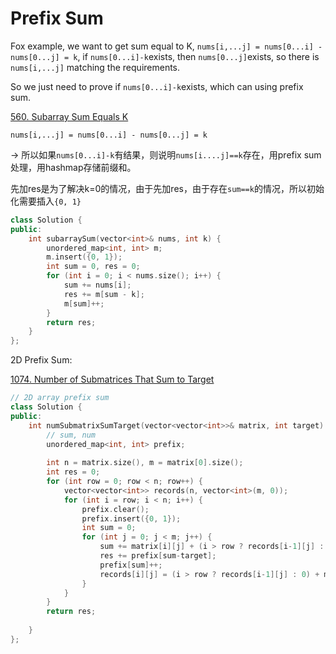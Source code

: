 # Prefix Sum

Fox example, we want to get sum equal to K, `nums[i,...j] = nums[0...i] - nums[0...j] = k`, if `nums[0...i]-k`exists, then `nums[0...j]`exists, so there is `nums[i,...j]` matching the requirements.

So we just need to prove if `nums[0...i]-k`exists, which can using prefix sum.

[560. Subarray Sum Equals K](https://leetcode.com/problems/subarray-sum-equals-k/)

`nums[i,...j] = nums[0...i] - nums[0...j] = k`

-> 所以如果`nums[0...i]-k`有结果，则说明`nums[i....j]==k`存在，用prefix sum处理，用hashmap存储前缀和。

先加res是为了解决k=0的情况，由于先加res，由于存在`sum==k`的情况，所以初始化需要插入`{0, 1}`

```c++
class Solution {
public:
    int subarraySum(vector<int>& nums, int k) {
        unordered_map<int, int> m;
        m.insert({0, 1});
        int sum = 0, res = 0;
        for (int i = 0; i < nums.size(); i++) {
            sum += nums[i];
            res += m[sum - k];
            m[sum]++;
        }
        return res;
    }
};
```

2D Prefix Sum:

[1074. Number of Submatrices That Sum to Target](https://leetcode.com/problems/number-of-submatrices-that-sum-to-target/)

```c++
// 2D array prefix sum
class Solution {
public:
    int numSubmatrixSumTarget(vector<vector<int>>& matrix, int target) {
        // sum, num
        unordered_map<int, int> prefix;
    
        int n = matrix.size(), m = matrix[0].size();
        int res = 0;
        for (int row = 0; row < n; row++) {
            vector<vector<int>> records(n, vector<int>(m, 0));
            for (int i = row; i < n; i++) {
                prefix.clear();
                prefix.insert({0, 1});
                int sum = 0;
                for (int j = 0; j < m; j++) {
                    sum += matrix[i][j] + (i > row ? records[i-1][j] : 0);
                    res += prefix[sum-target];
                    prefix[sum]++;
                    records[i][j] = (i > row ? records[i-1][j] : 0) + matrix[i][j];
                }   
            }
        }
        return res;
        
    }
};
```